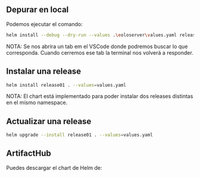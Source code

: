 ## Depurar en local

Podemos ejecutar el comando:

```bash
helm install --debug --dry-run --values .\eoloserver\values.yaml release-name .\eoloserver | code -
```
NOTA: Se nos abrira un tab em el VSCode donde podremos buscar lo que corresponda. Cuando cerremos ese tab la terminal nos volverá a responder. 

## Instalar una release

```bash
helm install release01 . --values=values.yaml
```
NOTA: El chart está implementado para poder instalar dos releases distintas en el mismo namespace.

## Actualizar una release

```bash
helm upgrade --install release01 . --values=values.yaml
```

## ArtifactHub
Puedes descargar el chart de Helm de: 
